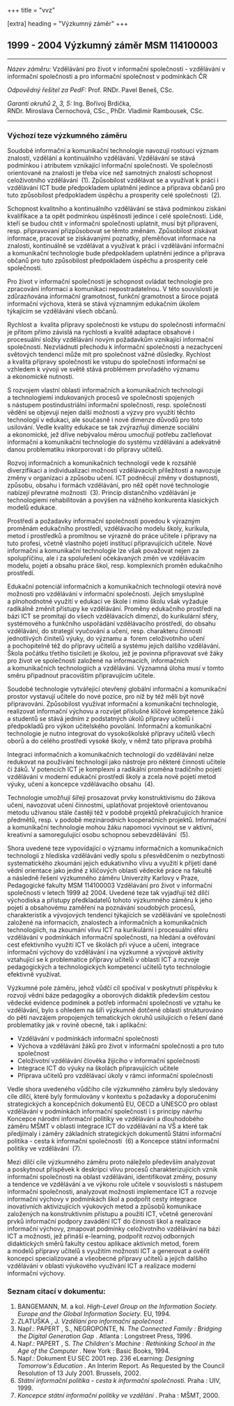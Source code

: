 +++
title = "vvz" 

[extra]
heading = "Výzkumný záměr"
+++

## 1999 - 2004 Výzkumný záměr MSM 114100003

  ------------------------------ ---------------------------------------------------------------------------------------------------------------------------------
  *Název záměru:*                Vzdělávání pro život v informační společnosti - vzdělávání v informační společnosti a pro informační společnost v podmínkách ČR

  *Odpovědný řešitel za PedF:*   Prof. RNDr. Pavel Beneš, CSc.

  *Garanti okruhů 2, 3, 5:*      Ing. Bořivoj Brdička, RNDr. Miroslava Černochová, CSc., PhDr. Vladimír Rambousek, CSc.
  ------------------------------ ---------------------------------------------------------------------------------------------------------------------------------

### Výchozí teze výzkumného záměru

Soudobé informační a komunikační technologie navozují rostoucí význam
znalostí, vzdělání a kontinuálního vzdělávání. Vzdělávání se stává
podmínkou i atributem vznikající informační společnosti. Ve společnosti
orientované na znalosti je třeba více než samotných znalostí schopnost
celoživotního vzdělávání  (1). Způsobilost
vzdělávat se a využívat k práci i vzdělávání ICT bude předpokladem
uplatnění jedince a příprava občanů pro tuto způsobilost předpokladem
úspěchu a prosperity celé společnosti  (2).

Schopnost kvalitního a kontinuálního vzdělávání se stává podmínkou
získání kvalifikace a ta opět podmínkou úspěšnosti jedince i celé
společnosti. Lidé, kteří se budou chtít v informační společnosti
uplatnit, musí být připraveni, resp. připravovaní přizpůsobovat se těmto
změnám. Způsobilost získávat informace, pracovat se získávanými
poznatky, přeměňovat informace na znalosti, kontinuálně se vzdělávat
a využívat k práci i vzdělávání informační a komunikační technologie
bude předpokladem uplatnění jedince a příprava občanů pro tuto
způsobilost předpokladem úspěchu a prosperity celé společnosti.

Pro život v informační společnosti je schopnost ovládat technologie pro
zpracování informací a komunikaci nepostradatelnou. V této souvislosti
je zdůrazňována informační gramotnost, funkční gramotnost a široce
pojatá informační výchova, která se stává významným edukačním úkolem
týkajícím se vzdělávání všech občanů.

Rychlost a  kvalita přípravy společnosti ke vstupu do společnosti
informační je přitom přímo závislá na rychlosti a kvalitě adaptace
obsahové i  procesuální složky vzdělávání novým požadavkům vznikající
informační společnosti. Nezvládnutí přechodu k informační společnosti
a nezachycení světových tendencí může mít pro společnost vážné důsledky.
Rychlost a kvalita přípravy společnosti ke vstupu do společnosti
informační se vzhledem k vývoji ve světě stává problémem prvořadého
významu a ekonomické nutnosti.

S rozvojem vlastní oblasti informačních a komunikačních technologií
a technologiemi indukovaných procesů ve společnosti spojených s nástupem
postindustriální informační společnosti, resp. společnosti vědění se
objevují nejen další možnosti a výzvy pro využití těchto technologií
v edukaci, ale současně i nové dimenze důvodů pro toto usilování. Vedle
kvality edukace se tak zvýrazňují dimenze sociální a ekonomické, jež
dříve nebývalou měrou umocňují potřebu začleňovat informační
a komunikační technologie do systému vzdělávání a adekvátně danou
problematiku inkorporovat i do přípravy učitelů.

Rozvoj informačních a komunikačních technologií vede k rozsáhlé
diverzifikaci a individualizaci možností vzdělávacích příležitostí
a navozuje změny v organizaci a způsobu učení. ICT podněcují změny
v dostupnosti, způsobu, obsahu i formách vzdělávání, pro něž opět nové
technologie nabízejí převratné možnosti  (3).
Princip distančního vzdělávání je technologiemi rehabilitován a povýšen
na vážného konkurenta klasických modelů edukace.

Prostředí a požadavky informační společnosti povedou k výrazným proměnám
edukačního prostředí, vzdělávacího modelu školy, kurikula, metod i
prostředků a promítnou se výrazně do práce učitele i přípravy na tuto
profesi, včetně vlastního pojetí institucí připravujících učitele. Nové
informační a komunikační technologie lze však považovat nejen za
spolupříčinu, ale i za spoluřešení očekávaných změn ve vzdělávacím
modelu, pojetí a obsahu práce škol, resp. komplexních proměn edukačního
prostředí.

Edukační potenciál informačních a komunikačních technologií otevírá nové
možnosti pro vzdělávání v informační společnosti. Jejich smysluplné
a plnohodnotné využití v edukaci ve škole i mimo školu však vyžaduje
radikálně změnit přístupy ke vzdělávání. Proměny edukačního prostředí na
bázi ICT se promítají do všech vzdělávacích dimenzí, do kurikulární
sféry, systémového a funkčního uspořádání vzdělávacího prostředí, do
obsahu vzdělávání, do strategií vyučování a učení, resp. charakteru
činností jednotlivých činitelů výuky, do významu a  forem celoživotního
učení a pochopitelně též do přípravy učitelů a systému jejich dalšího
vzdělávání. Škola počátku třetího tisíciletí je školou, jež je povinna
připravovat své žáky pro život ve společnosti založené na informacích,
informačních a komunikačních technologiích a vzdělávání. Významná úloha
musí v tomto směru připadnout pracovištím připravujícím učitele.

Soudobé technologie vytvářející otevřený globální informační
a komunikační prostor vystavují učitele do nové pozice, pro níž by též
měli být nově připravováni. Způsobilost využívat informační
a komunikační technologie, realizovat informační výchovu a rozvíjet
příslušné klíčové kompetence žáků a studentů se stává jedním
z podstatných úkolů přípravy učitelů i předpokladů pro výkon učitelského
povolání. Informační a komunikační technologie je nutno integrovat do
vysokoškolské přípravy učitelů všech oborů a do celého prostředí vysoké
školy, v němž tato příprava probíhá

Integraci informačních a komunikačních technologií do vzdělávání nelze
redukovat na používání technologií jako nástroje pro některé činnosti
učitele či žáků. V potencích ICT je komplexní a radikální proměna
tradičního pojetí vzdělávání v moderní edukační prostředí školy a zcela
nové pojetí metod výuky, učení a koncepce vzdělávacího obsahu 
(4).

Technologie umožňují šířeji prosazovat prvky konstruktivismu do žákova
učení, navozovat učení činnostmi, uplatňovat projektově orientovanou
metodu užívanou stále častěji též v podobě projektů překračujících
hranice předmětů, resp. v podobě mezinárodních kooperačních projektů.
Informační a komunikační technologie mohou žáku napomoci vyvinout se
v aktivní, kreativní a samoregulující osobu schopnou sebevzdělávání 
(5).

Shora uvedené teze vypovídající o významu informačních a komunikačních
technologií z hlediska vzdělávání vedly spolu s přesvědčením o
nezbytnosti systematického zkoumání jejich edukativního vlivu a využití
k přijetí dané vědní orientace jako jedné z klíčových oblastí vědecké
práce na fakultě a následně řešení výzkumného záměru Univerzity Karlovy
v Praze, Pedagogické fakulty MSM 114100003 Vzdělávání pro život v
informační společnosti v letech 1999 až 2004. Uvedené teze tak vyjadřují
též dílčí východiska a přístupy předkladatelů tohoto výzkumného záměru
k jeho pojetí a obsahovému zaměření na poznávání soudobých procesů,
charakteristik a vývojových tendencí týkajících se vzdělávání ve
společnosti založené na informacích, znalostech a informačních
a komunikačních technologiích, na zkoumání vlivu ICT na kurikulární
i procesuální sféru vzdělávání v podmínkách informační společnosti, na
hledání a ověřování cest efektivního využití ICT ve školách při výuce
a učení, integrace informační výchovy do vzdělávání i na výzkumné
a vývojové aktivity vztahující se k problematice přípravy učitelů
v oblasti ICT a rozvoje pedagogických a technologických kompetencí
učitelů tyto technologie efektivně využívat.

Výzkumné pole záměru, jehož vůdčí cíl spočíval v poskytnutí příspěvku k
rozvoji vědní báze pedagogiky a oborových didaktik především cestou
vědecké evidence podmínek a potřeb informační společnosti ve vztahu ke
vzdělávání, bylo s ohledem na šíři výzkumně dotčené oblasti
strukturováno do pěti navzájem propojených tematických okruhů
usilujících o řešení dané problematiky jak v rovině obecné, tak
i aplikační:

-   Vzdělávání v podmínkách informační společnosti
-   Výchova a vzdělávání žáků pro život v informační společnosti a pro
    tuto společnost
-   Celoživotní vzdělávání člověka žijícího v informační společnosti
-   Integrace ICT do výuky na školách připravujících učitele
-   Příprava učitelů pro vzdělávací úkoly v rámci informační společnosti

Vedle shora uvedeného vůdčího cíle výzkumného záměru byly sledovány cíle
dílčí, které byly formulovány v kontextu s požadavky a doporučeními
strategických a koncepčních dokumentů EU, OECD a UNESCO pro oblast
vzdělávání v podmínkách informační společnosti i s principy návrhu
Koncepce národní informační politiky ve vzdělávání a dlouhodobého záměru
MŠMT v oblasti integrace ICT do vzdělávání na VŠ a které tak předjímaly
i záměry základních strategických dokumentů Státní informační politika -
cesta k informační společnosti  (6)
a Koncepce státní informační politiky ve vzdělávání 
(7).

Mezi dílčí cíle výzkumného záměru proto náleželo především analyzovat
a poskytnout příspěvek k deskripci vlivu procesů charakterizujících
vznik informační společnosti na oblast vzdělávání, identifikovat změny,
posuny a tendence ve vzdělávání a ve výkonu role učitele v souvislosti
s nástupem informační společnosti, analyzovat možnosti implementace ICT
a rozvoje informační výchovy v podmínkách škol a podpořit cesty
integrace inovativních aktivizujících výukových metod a způsobů
komunikace založených na konstruktivním přístupu a použití ICT, včetně
generování prvků informační podpory zavádění ICT do činnosti škol
a realizace informační výchovy, zmapovat podmínky celoživotního
vzdělávání na bázi ICT a možnosti, jež přináší e-learning, podpořit
rozvoj odborných didaktických směrů fakulty cestou aplikace aktivních
metod, forem a modelů přípravy učitelů s využitím možností ICT
a generovat a ověřit koncepci specializované a všeobecné přípravy
učitelů a jejich dalšího vzdělávání v oblasti výukového využívání ICT
a realizace moderní informační výchovy.

### Seznam citací v dokumentu:

1.  BANGEMANN, M. a kol. *High-Level Group on the Information Society. Europe and the Global Information Society*. EU, 1994. 
2.  ZLATUŠKA , J. *Vzdělání pro informační společnost* . 
3.  Např.: PAPERT , S., NEGROPONTE, N. *The Connected Family : Bridging the Digital Generation Gap* . Atlanta : Longstreet Press, 1996.
4.  Např.: PAPERT , S. *The Children\'s Machine :    Rethinking School in the Age of the Computer* . New York : Basic    Books, 1994.
5.  Např.: Dokument EU SEC 2001 rep. 236 eLearning: *Designing Tomorrow\'s Education* . An Interim Report. As    Requested by the Council Resolution of 13 July 2001. Brussels, 2002.
6.  *Státní informační politika - cesta k informační společnosti.* Praha : UIV, 1999. 
7.  *Koncepce státní informační politiky ve vzdělání* . Praha : MŠMT, 2000.
